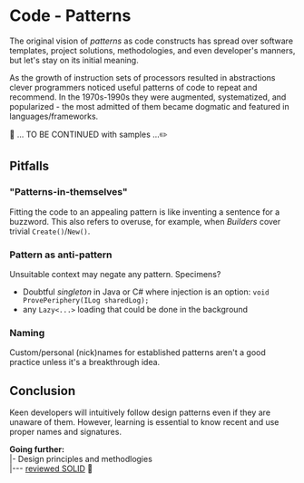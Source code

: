# Code - Patterns

The original vision of  *patterns* as code constructs has spread over software templates, project solutions, methodologies, and even developer's manners, but let's stay on its initial meaning.

As the growth of instruction sets of processors resulted in abstractions clever programmers noticed useful patterns of code to repeat and recommend. 
In the 1970s-1990s they were augmented, systematized, and popularized - the most admitted of them became dogmatic and featured in languages/frameworks.

:construction: ... TO BE CONTINUED with samples ...:pencil2:

## Pitfalls

### "Patterns-in-themselves"

Fitting the code to an appealing pattern is like inventing a sentence for a buzzword. This also refers to overuse, for example, when _Builders_ cover trivial `Create()`/`New()`.

### Pattern as anti-pattern

Unsuitable context may negate any pattern. Specimens? 

- Doubtful _singleton_ in Java or C# where injection is an option: `void ProvePeriphery(ILog sharedLog);`
- any `Lazy<...>` loading that could be done in the background

### Naming

Custom/personal (nick)names for established patterns aren't a good practice unless it's a breakthrough idea.

## Conclusion

Keen developers will intuitively follow design patterns even if they are unaware of them. However, learning is essential to know recent and use proper names and signatures.

**Going further:**\
|- Design principles and methodlogies\
|--- [reviewed SOLID](../../../pencraft/README+/opuses/freestyle/README+/contraSOLID.md) 🚧

